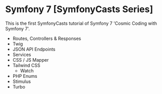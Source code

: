 # Symfony 7 [SymfonyCasts Series]

This is the first SymfonyCasts tutorial of Symfony 7 'Cosmic Coding with Symfony 7'.

* Routes, Controllers & Responses
* Twig
* JSON API Endpoints
* Services
* CSS / JS Mapper
* Tailwind CSS
  * Watch
* PHP Enums
* Stimulus
* Turbo
